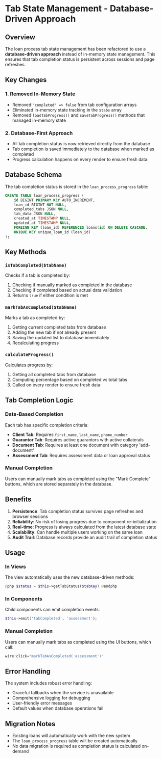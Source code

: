 # Tab State Management - Database-Driven Approach

## Overview

The loan process tab state management has been refactored to use a **database-driven approach** instead of in-memory state management. This ensures that tab completion status is persistent across sessions and page refreshes.

## Key Changes

### 1. Removed In-Memory State
- Removed `'completed' => false` from tab configuration arrays
- Eliminated in-memory state tracking in the `$tabs` array
- Removed `loadTabProgress()` and `saveTabProgress()` methods that managed in-memory state

### 2. Database-First Approach
- All tab completion status is now retrieved directly from the database
- Tab completion is saved immediately to the database when marked as completed
- Progress calculation happens on every render to ensure fresh data

## Database Schema

The tab completion status is stored in the `loan_process_progress` table:

```sql
CREATE TABLE loan_process_progress (
    id BIGINT PRIMARY KEY AUTO_INCREMENT,
    loan_id BIGINT NOT NULL,
    completed_tabs JSON NULL,
    tab_data JSON NULL,
    created_at TIMESTAMP NULL,
    updated_at TIMESTAMP NULL,
    FOREIGN KEY (loan_id) REFERENCES loans(id) ON DELETE CASCADE,
    UNIQUE KEY unique_loan_id (loan_id)
);
```

## Key Methods

### `isTabCompleted($tabName)`
Checks if a tab is completed by:
1. Checking if manually marked as completed in the database
2. Checking if completed based on actual data validation
3. Returns `true` if either condition is met

### `markTabAsCompleted($tabName)`
Marks a tab as completed by:
1. Getting current completed tabs from database
2. Adding the new tab if not already present
3. Saving the updated list to database immediately
4. Recalculating progress

### `calculateProgress()`
Calculates progress by:
1. Getting all completed tabs from database
2. Computing percentage based on completed vs total tabs
3. Called on every render to ensure fresh data

## Tab Completion Logic

### Data-Based Completion
Each tab has specific completion criteria:

- **Client Tab**: Requires `first_name`, `last_name`, `phone_number`
- **Guarantor Tab**: Requires active guarantors with active collaterals
- **Document Tab**: Requires at least one document with category 'add-document'
- **Assessment Tab**: Requires assessment data or loan approval status

### Manual Completion
Users can manually mark tabs as completed using the "Mark Complete" buttons, which are stored separately in the database.

## Benefits

1. **Persistence**: Tab completion status survives page refreshes and browser sessions
2. **Reliability**: No risk of losing progress due to component re-initialization
3. **Real-time**: Progress is always calculated from the latest database state
4. **Scalability**: Can handle multiple users working on the same loan
5. **Audit Trail**: Database records provide an audit trail of completion status

## Usage

### In Views
The view automatically uses the new database-driven methods:

```php
@php $status = $this->getTabStatus($tabKey) @endphp
```

### In Components
Child components can emit completion events:

```php
$this->emit('tabCompleted', 'assessment');
```

### Manual Completion
Users can manually mark tabs as completed using the UI buttons, which call:

```php
wire:click="markTabAsCompleted('assessment')"
```

## Error Handling

The system includes robust error handling:
- Graceful fallbacks when the service is unavailable
- Comprehensive logging for debugging
- User-friendly error messages
- Default values when database operations fail

## Migration Notes

- Existing loans will automatically work with the new system
- The `loan_process_progress` table will be created automatically
- No data migration is required as completion status is calculated on-demand 
